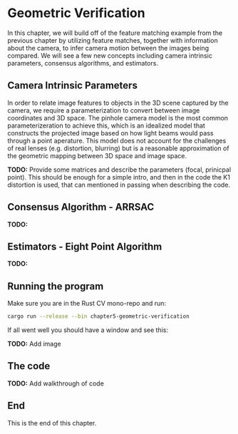 # Geometric Verification

In this chapter, we will build off of the feature matching example from the previous chapter by utilizing feature matches, together with information about the camera, to infer camera motion between the images being compared. We will see a few new concepts including camera intrinsic parameters, consensus algorithms, and estimators. 


## Camera Intrinsic Parameters

In order to relate image features to objects in the 3D scene captured by the camera, we require a parameterization to convert between image coordinates and 3D space. The pinhole camera model is the most common parameterizeration to achieve this, which is an idealized model that constructs the projected image based on how light beams would pass through a point aperature. This model does not account for the challenges of real lenses (e.g. distortion, blurring) but is a reasonable approximation of the geometric mapping between 3D space and image space.

**TODO:** Provide some matrices and describe the parameters (focal, prinicpal point). This should be enough for a simple intro, and then in the code the K1 distortion is used, that can mentioned in passing when describing the code.


## Consensus Algorithm - ARRSAC

**TODO:**


## Estimators - Eight Point Algorithm

**TODO:**






## Running the program

Make sure you are in the Rust CV mono-repo and run:

```bash
cargo run --release --bin chapter5-geometric-verification
```

If all went well you should have a window and see this:

**TODO:** Add image


## The code

**TODO:** Add walkthrough of code


## End

This is the end of this chapter.